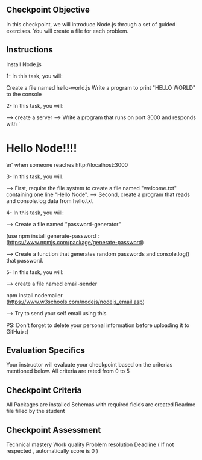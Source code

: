 ## Checkpoint Objective

In this checkpoint, we will introduce Node.js through a set of guided exercises.
You will create a file for each problem.

## Instructions

Install Node.js

1- In this task, you will:

Create a file named hello-world.js
Write a program to print "HELLO WORLD" to the console

2- In this task, you will:

--> create a server
--> Write a program that runs on port 3000 and responds with '<h1>Hello Node!!!!</h1>\n' when someone reaches http://localhost:3000

3- In this task, you will:

--> First, require the file system to create a file named "welcome.txt" containing one line "Hello Node".
--> Second, create a program that reads and console.log data from hello.txt

4- In this task, you will:

--> Create a file named "password-generator"

(use npm install generate-password : (https://www.npmjs.com/package/generate-password)

--> Create a function that generates random passwords and console.log() that password.

5- In this task, you will:

--> create a file named email-sender

npm install nodemailer (https://www.w3schools.com/nodejs/nodejs_email.asp)

--> Try to send your self email using this

PS: Don't forget to delete your personal information before uploading it to GitHub :)

## Evaluation Specifics

Your instructor will evaluate your checkpoint based on the criterias mentioned below. All criteria are rated from 0 to 5

## Checkpoint Criteria

All Packages are installed
Schemas with required fields are created
Readme file filled by the student

## Checkpoint Assessment

Technical mastery
Work quality
Problem resolution
Deadline ( If not respected , automatically score is 0 )
